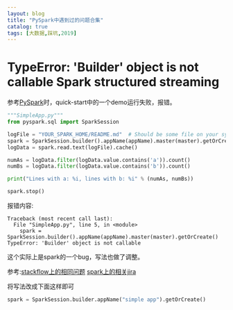 ```yaml
---
layout: blog
title: "PySpark中遇到过的问题合集"
catalog: true
tags: [大数据,踩坑,2019]
---
```


# TypeError: 'Builder' object is not callable Spark structured streaming


参考[PySpark](https://spark-reference-doc-cn.readthedocs.io/zh_CN/latest/programming-guide/quick-start.html)时，quick-start中的一个demo运行失败，报错。
```python
"""SimpleApp.py"""
from pyspark.sql import SparkSession

logFile = "YOUR_SPARK_HOME/README.md"  # Should be some file on your system
spark = SparkSession.builder().appName(appName).master(master).getOrCreate()
logData = spark.read.text(logFile).cache()

numAs = logData.filter(logData.value.contains('a')).count()
numBs = logData.filter(logData.value.contains('b')).count()

print("Lines with a: %i, lines with b: %i" % (numAs, numBs))

spark.stop()
```
报错内容:
```
Traceback (most recent call last):
  File "SimpleApp.py", line 5, in <module>
    spark = SparkSession.builder().appName(appName).master(master).getOrCreate()
TypeError: 'Builder' object is not callable
```
这个实际上是spark的一个bug，写法也做了调整。

参考:[stackflow上的相同问题](https://stackoverflow.com/questions/41353522/typeerror-builder-object-is-not-callable-spark-structured-streaming)        [spark上的相关jira](https://issues.apache.org/jira/browse/SPARK-18426)

将写法改成下面这样即可
```python
spark = SparkSession.builder.appName("simple app").getOrCreate()
```